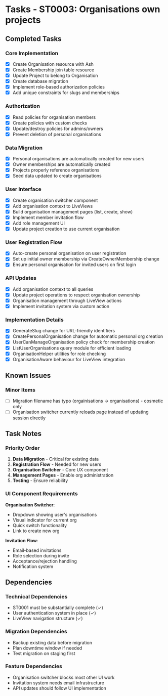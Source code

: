 # Tasks - ST0003: Organisations own projects

## Completed Tasks

### Core Implementation
- [x] Create Organisation resource with Ash
- [x] Create Membership join table resource
- [x] Update Project to belong to Organisation
- [x] Create database migration
- [x] Implement role-based authorization policies
- [x] Add unique constraints for slugs and memberships

### Authorization
- [x] Read policies for organisation members
- [x] Create policies with custom checks
- [x] Update/destroy policies for admins/owners
- [x] Prevent deletion of personal organisations

### Data Migration
- [x] Personal organisations are automatically created for new users
- [x] Owner memberships are automatically created
- [x] Projects properly reference organisations
- [x] Seed data updated to create organisations

### User Interface
- [x] Create organisation switcher component
- [x] Add organisation context to LiveViews
- [x] Build organisation management pages (list, create, show)
- [x] Implement member invitation flow
- [x] Add role management UI
- [x] Update project creation to use current organisation

### User Registration Flow
- [x] Auto-create personal organisation on user registration
- [x] Set up initial owner membership via CreateOwnerMembership change
- [x] Ensure personal organisation for invited users on first login

### API Updates
- [x] Add organisation context to all queries
- [x] Update project operations to respect organisation ownership
- [x] Organisation management through LiveView actions
- [x] Implement invitation system via custom action

### Implementation Details
- [x] GenerateSlug change for URL-friendly identifiers
- [x] CreatePersonalOrganisation change for automatic personal org creation
- [x] UserCanManageOrganisation policy check for membership creation
- [x] ListUserOrganisations query module for efficient loading
- [x] OrganisationHelper utilities for role checking
- [x] OrganisationAware behaviour for LiveView integration

## Known Issues

### Minor Items
- [ ] Migration filename has typo (orgainisations -> organisations) - cosmetic only
- [ ] Organisation switcher currently reloads page instead of updating session directly

## Task Notes

### Priority Order
1. **Data Migration** - Critical for existing data
2. **Registration Flow** - Needed for new users
3. **Organisation Switcher** - Core UX component
4. **Management Pages** - Enable org administration
5. **Testing** - Ensure reliability

### UI Component Requirements

**Organisation Switcher**:
- Dropdown showing user's organisations
- Visual indicator for current org
- Quick switch functionality
- Link to create new org

**Invitation Flow**:
- Email-based invitations
- Role selection during invite
- Acceptance/rejection handling
- Notification system

## Dependencies

### Technical Dependencies
- ST0001 must be substantially complete (✓)
- User authentication system in place (✓)
- LiveView navigation structure (✓)

### Migration Dependencies
- Backup existing data before migration
- Plan downtime window if needed
- Test migration on staging first

### Feature Dependencies
- Organisation switcher blocks most other UI work
- Invitation system needs email infrastructure
- API updates should follow UI implementation